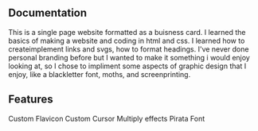 ## Documentation

This is a single page website formatted as a buisness card. I learned the basics of making a website and coding in html and css. I learned how to createimplement links and svgs, how to format headings.  I've never done personal branding before but I wanted to make it something i would enjoy looking at, so I chose to impliment some aspects of graphic design that I enjoy, like a blackletter font, moths, and screenprinting. 

## Features
Custom Flavicon
Custom Cursor
Multiply effects
Pirata Font
